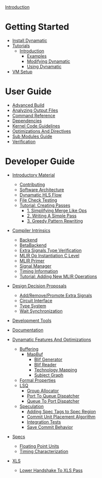 [Introduction](Intro.md)

# Getting Started

- [Install Dynamatic](GettingStarted/InstallDynamatic.md)
- [Tutorials](GettingStarted/Tutorials/Tutorials.md)
  - [Introduction](GettingStarted/Tutorials/Introduction/Introduction.md)
    - [Examples](GettingStarted/Tutorials/Introduction/Examples.md)
    - [Modifying Dynamatic](GettingStarted/Tutorials/Introduction/ModifyingDynamatic.md)
    - [Using Dynamatic](GettingStarted/Tutorials/Introduction/UsingDynamatic.md)
- [VM Setup](GettingStarted/VMSetup.md)

# User Guide

- [Advanced Build](UserGuide/AdvancedBuild.md)
- [Analyzing Output Files](UserGuide/AnalyzingOutputFiles.md)
- [Command Reference](UserGuide/CommandReference.md)
- [Dependencies](UserGuide/Dependencies.md)
- [Kernel Code Guidelines](UserGuide/KernelCodeGuideLines.md)
- [Optimizations And Directives](UserGuide/OptimizationsAndDirectives.md)
- [Sub Modules Guide](UserGuide/SubModulesGuide.md)
- [Verification](UserGuide/Verification.md)

# Developer Guide

- [Introductory Material]()
  - [Contributing](DeveloperGuide/IntroductoryMaterial/Contributing.md)
  - [Software Architecture](DeveloperGuide/IntroductoryMaterial/SoftwareArchitecture.md)
  - [Dynamatic HLS Flow](DeveloperGuide/IntroductoryMaterial/DynamaticHLSFlow.md)
  - [File Check Testing](DeveloperGuide/IntroductoryMaterial/FileCheckTesting.md)
  - [Tutorial: Creating Passes](DeveloperGuide/IntroductoryMaterial/Tutorials/CreatingPasses/CreatingPassesTutorial.md)
    - [1. Simplifying Merge Like Ops](DeveloperGuide/IntroductoryMaterial/Tutorials/CreatingPasses/1.SimplifyingMergeLikeOps.md)
    - [2. Writing A Simple Pass](DeveloperGuide/IntroductoryMaterial/Tutorials/CreatingPasses/2.WritingASimplePass.md)
    - [3. Greedy Pattern Rewriting](DeveloperGuide/IntroductoryMaterial/Tutorials/CreatingPasses/3.GreedyPatternRewriting.md)

  
- [Compiler Intrinsics]()
  - [Backend](DeveloperGuide/CompilerIntrinsics/Backend.md)
  - [BetaBackend](DeveloperGuide/CompilerIntrinsics/BetaBackend.md)
  - [Extra Signals Type Verification](DeveloperGuide/CompilerIntrinsics/ExtraSignalsTypeVerification.md)
  - [MLIR Op Instantiation C Level](DeveloperGuide/CompilerIntrinsics/MLIROpInstantiationCLevel.md)
  - [MLIR Primer](DeveloperGuide/CompilerIntrinsics/MLIRPrimer.md)
  - [Signal Manager](DeveloperGuide/CompilerIntrinsics/SignalManager.md)
  - [Timing Information](DeveloperGuide/CompilerIntrinsics/TimingInformation.md)
  - [Tutorial: Adding New MLIR Operations](DeveloperGuide/CompilerIntrinsics/Tutorials/AddNewMLIROperation.md)

- [Design Decision Proposals]()
  - [Add/Remove/Promote Extra Signals](DeveloperGuide/DesignDecisionProposals/AddRemovePromoteExtraSignals.md)
  - [Circuit Interface](DeveloperGuide/DesignDecisionProposals/CircuitInterface.md)
  - [Type System](DeveloperGuide/DesignDecisionProposals/TypeSystem.md)
  - [Wait Synchronization](DeveloperGuide/DesignDecisionProposals/WaitSynchronization.md)

- [Development Tools](DeveloperGuide/DevelopmentTools.md)

- [Documentation](DeveloperGuide/Documentation.md)

- [Dynamatic Features And Optimizations]()
  - [Buffering](DeveloperGuide/DynamaticFeaturesAndOptimizations/Buffering/Buffering.md)
    - [MapBuf](DeveloperGuide/DynamaticFeaturesAndOptimizations/Buffering/MapBuf/MapBuf.md)
      - [Blif Generator](DeveloperGuide/DynamaticFeaturesAndOptimizations/Buffering/MapBuf/BlifGenerator.md)
      - [Blif Reader](DeveloperGuide/DynamaticFeaturesAndOptimizations/Buffering/MapBuf/BlifReader.md)
      - [Technology Mapping](DeveloperGuide/DynamaticFeaturesAndOptimizations/Buffering/MapBuf/TechnologyMapping.md)
      - [Subject Graph](DeveloperGuide/DynamaticFeaturesAndOptimizations/Buffering/MapBuf/SubjectGraph.md)
  - [Formal Properties](DeveloperGuide/DynamaticFeaturesAndOptimizations/FormalProperties.md)
  - [LSQ](DeveloperGuide/DynamaticFeaturesAndOptimizations/LSQ/LSQ.md)
    - [Group Allocator](DeveloperGuide/DynamaticFeaturesAndOptimizations/LSQ/GroupAllocator.md)
    - [Port To Queue Dispatcher](DeveloperGuide/DynamaticFeaturesAndOptimizations/LSQ/PortToQueueDispatcher.md)
    - [Queue To Port Dispatcher](DeveloperGuide/DynamaticFeaturesAndOptimizations/LSQ/QueueToPortDispatcher.md)
  - [Speculation]()
    - [Adding Spec Tags to Spec Region](DeveloperGuide/DynamaticFeaturesAndOptimizations/Speculation/AddingSpecTagsToSpecRegion.md)
    - [Commit Unit Placement Algorithm](DeveloperGuide/DynamaticFeaturesAndOptimizations/Speculation/CommitUnitPlacementAlgorithm.md)
    - [Integration Tests](DeveloperGuide/DynamaticFeaturesAndOptimizations/Speculation/IntegrationTests.md)
    - [Save Commit Behavior](DeveloperGuide/DynamaticFeaturesAndOptimizations/Speculation/SaveCommitBehavior.md)

- [Specs]()
  - [Floating Point Units](DeveloperGuide/Specs/FloatingPointUnits.md)
  - [Timing Characterization](DeveloperGuide/Specs/TimingCharacterization.md)

- [XLS](DeveloperGuide/Xls/XlsIntegration.md)
  - [Lower Handshake To XLS Pass](DeveloperGuide/Xls/LowerHandshakeToXlsPass.md)
